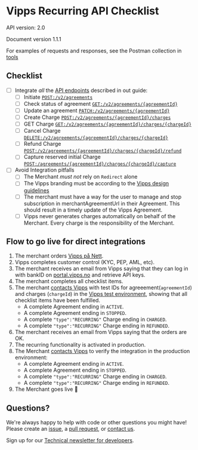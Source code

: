 # Vipps Recurring API Checklist

API version: 2.0

Document version 1.1.1

For examples of requests and responses, see the Postman collection in [tools](tools/)

## Checklist

- [ ] Integrate _all_ the [API endpoints](https://github.com/vippsas/vipps-recurring-api/blob/master/vipps-recurring-api.md) described in out guide:
    - [ ] Initiate [`POST:/v2/agreements`](https://vippsas.github.io/vipps-recurring-api/#/Agreement%20Endpoints/draftAgreement)
    - [ ] Check status of agreement [`GET:/v2/agreements/{agreementId}`](https://vippsas.github.io/vipps-recurring-api/#/Agreement%20Endpoints/getAgreement)
    - [ ] Update an agreement [`PATCH:/v2/agreements/{agreementId}`](https://vippsas.github.io/vipps-recurring-api/#/Agreement%20Endpoints/updateAgreement)
    - [ ] Create Charge [`POST:/v2/agreements/{agreementId}/charges`](https://vippsas.github.io/vipps-recurring-api/#/Charge%20Endpoints/createCharge)
    - [ ] GET Charge [`GET:/v2/agreements/{agreementId}/charges/{chargeId}`](https://vippsas.github.io/vipps-recurring-api/#/Charge%20Endpoints/getCharge)
    - [ ] Cancel Charge [`DELETE:/v2/agreements/{agreementId}/charges/{chargeId}`](https://vippsas.github.io/vipps-recurring-api/#/Charge%20Endpoints/cancelCharge)
    - [ ] Refund Charge [`POST:/v2/agreements/{agreementId}/charges/{chargeId}/refund`](https://vippsas.github.io/vipps-recurring-api/#/Charge%20Endpoints/refundCharge)
    - [ ] Capture reserved initial Charge [`POST:/agreements/{agreementId}/charges/{chargeId}/capture`](https://vippsas.github.io/vipps-recurring-api/#/Charge%20Endpoints/captureCharge)
- [ ] Avoid Integration pitfalls
    - [ ] The Merchant _must not_ rely on `Redirect` alone
    - [ ] The Vipps branding must be according to the [Vipps design guidelines](https://github.com/vippsas/vipps-design-guidelines)
    - [ ] The merchant must have a way for the user to manage and stop subscription in merchantAgreementUrl in their Agreement. This should result in a timely update of the Vipps Agreement.
    - [ ] Vipps never generates charges automatically on behalf of the Merchant. Every charge is the responsibility of the Merchant.

## Flow to go live for direct integrations

1. The merchant orders [Vipps på Nett](https://www.vipps.no/produkter-og-tjenester/bedrift/ta-betalt-paa-nett/ta-betalt-paa-nett/).
2. Vipps completes customer control (KYC, PEP, AML, etc).
3. The merchant receives an email from Vipps saying that they can log in with bankID on [portal.vipps.no](https://portal.vipps.no) and retrieve API keys.
4. The merchant completes all checklist items.
5. The merchant [contacts Vipps](https://github.com/vippsas/vipps-developers/blob/master/contact.md) with test IDs for agreeement(`agreementId`) and charges (`chargeId`) in the [Vipps test environment](https://github.com/vippsas/vipps-developers#the-vipps-test-environment-mt), showing that all checklist items have been fulfilled.
    - A complete Agreement ending in `ACTIVE`.
    - A complete Agreement ending in `STOPPED`.
    - A complete `"type":"RECURRING"` Charge ending in  `CHARGED`.
    - A complete `"type":"RECURRING"` Charge ending in  `REFUNDED`.
6. The merchant receives an email from Vipps saying that the orders are OK.
7. The recurring functionality is activated in production.
8. The Merchant [contacts Vipps](https://github.com/vippsas/vipps-developers/blob/master/contact.md) to verify the integration in the production environment:
    - A complete Agreement ending in `ACTIVE`.
    - A complete Agreement ending in `STOPPED`.
    - A complete `"type":"RECURRING"` Charge ending in  `CHARGED`.
    - A complete `"type":"RECURRING"` Charge ending in  `REFUNDED`.
9. The Merchant goes live 🎉

## Questions?

We're always happy to help with code or other questions you might have!
Please create an [issue](https://github.com/vippsas/vipps-recurring-api/issues),
a [pull request](https://github.com/vippsas/vipps-recurring-api/pulls),
or [contact us](https://github.com/vippsas/vipps-developers/blob/master/contact.md).

Sign up for our [Technical newsletter for developers](https://github.com/vippsas/vipps-developers/tree/master/newsletters).
